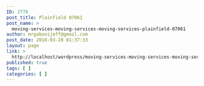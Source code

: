 ```yaml
---
ID: 2778
post_title: Plainfield 07061
post_name: >
  moving-services-moving-services-moving-services-plainfield-07061
author: mrgabonijeff@gmail.com
post_date: 2018-03-28 01:37:33
layout: page
link: >
  http://localhost/wordpress/moving-services-moving-services-moving-services-plainfield-07061/
published: true
tags: [ ]
categories: [ ]
---
```

